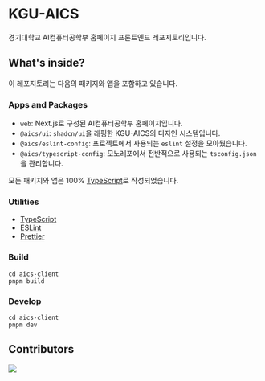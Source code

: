 # KGU-AICS

경기대학교 AI컴퓨터공학부 홈페이지 프론트엔드 레포지토리입니다.

## What's inside?

이 레포지토리는 다음의 패키지와 앱을 포함하고 있습니다.

### Apps and Packages

- `web`: Next.js로 구성된 AI컴퓨터공학부 홈페이지입니다.
- `@aics/ui`: `shadcn/ui`을 래핑한 KGU-AICS의 디자인 시스템입니다.
- `@aics/eslint-config`: 프로젝트에서 사용되는 `eslint` 설정을 모아뒀습니다.
- `@aics/typescript-config`: 모노레포에서 전반적으로 사용되는 `tsconfig.json`을 관리합니다.

모든 패키지와 앱은 100% [TypeScript](https://www.typescriptlang.org/)로 작성되었습니다.

### Utilities

- [TypeScript](https://www.typescriptlang.org/)
- [ESLint](https://eslint.org/)
- [Prettier](https://prettier.io)

### Build

```
cd aics-client
pnpm build
```

### Develop

```
cd aics-client
pnpm dev
```

## Contributors

<a href="https://github.com/KGU-CS-HOME/aics-client/graphs/contributors">
  <img src="https://contrib.rocks/image?repo=KGU-CS-HOME/aics-client" />
</a>
